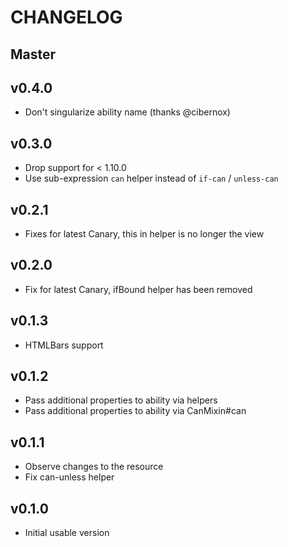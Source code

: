 # CHANGELOG

## Master

## v0.4.0

* Don't singularize ability name (thanks @cibernox)

## v0.3.0

* Drop support for < 1.10.0
* Use sub-expression `can` helper instead of `if-can` / `unless-can`

## v0.2.1

* Fixes for latest Canary, this in helper is no longer the view

## v0.2.0

* Fix for latest Canary, ifBound helper has been removed

## v0.1.3

* HTMLBars support

## v0.1.2

* Pass additional properties to ability via helpers
* Pass additional properties to ability via CanMixin#can

## v0.1.1

* Observe changes to the resource
* Fix can-unless helper

## v0.1.0

* Initial usable version